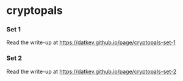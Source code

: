 # cryptopals

### Set 1
Read the write-up at <a href="https://datkev.github.io/page/cryptopals-set-1" target="_blank">https://datkev.github.io/page/cryptopals-set-1</a>

### Set 2
Read the write-up at <a href="https://datkev.github.io/page/cryptopals-set-1" target="_blank">https://datkev.github.io/page/cryptopals-set-2</a>
